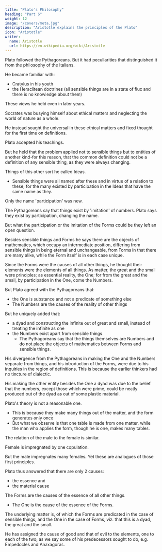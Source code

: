 ```yaml
---
title: "Plato's Philosophy"
heading: "Part 6"
weight: 12
image: "/covers/meta.jpg"
description: "Aristotle explains the principles of the Plato"
icon: "Aristotle"
writer:
  name: Aristotle
  url: https://en.wikipedia.org/wiki/Aristotle
---
```



Plato followed the Pythagoreans. But it had pecullarities that distinguished it from the philosophy of the Italians. 

He became familiar with:
- Cratylus in his youth
- the Heraclitean doctrines (all sensible things are in a state of flux and there is no knowledge about them)

These views he held even in later years. 

Socrates was busying himself about ethical matters and neglecting the world of nature as a whole.

He instead sought the universal in these ethical matters and fixed thought for the first time on definitions. 

Plato accepted his teachings.

But he held that the problem applied not to sensible things but to entities of another kind-for this reason, that the common definition could not be a definition of any sensible thing, as they were always changing. 

Things of this other sort he called Ideas.
- Sensible things were all named after these and in virtue of a relation to these; for the many existed by participation in the Ideas that have the same name as they. 

Only the name 'participation' was new. 

The Pythagoreans say that things exist by 'imitation' of numbers. Plato says they exist by participation, changing the name. 

But what the participation or the imitation of the Forms could be they left an open question.

Besides sensible things and Forms he says there are the objects of mathematics, which occupy an intermediate position, differing from sensible things in being eternal and unchangeable, from Forms in that there are many alike, while the Form itself is in each case unique.

Since the Forms were the causes of all other things, he thought their elements were the elements of all things. As matter, the great and the small were principles; as essential reality, the One; for from the great and the small, by participation in the One, come the Numbers.

But Plato agreed with the Pythagoreans that:
- the One is substance and not a predicate of something else
- The Numbers are the causes of the reality of other things

But he uniquely added that:
- a dyad and constructing the infinite out of great and small, instead of treating the infinite as one
- the Numbers exist apart from sensible things
  - The Pythagoreans say that the things themselves are Numbers and do not place the objects of mathematics between Forms and sensible things.

His divergence from the Pythagoreans in making the One and the Numbers separate from things, and his introduction of the Forms, were due to his inquiries in the region of definitions. This is because the earlier thinkers had no tincture of dialectic.

His making the other entity besides the One a dyad was due to the belief that the numbers, except those which were prime, could be neatly produced out of the dyad as out of some plastic material. 

Plato's theory is not a reasonable one. 
- This is because they make many things out of the matter, and the form generates only once
- But what we observe is that one table is made from one matter, while the man who applies the form, though he is one, makes many tables.

The relation of the male to the female is similar. 

Female is impregnated by one copulation. 

But the male impregnates many females. Yet these are analogues of those first principles.

Plato thus answered that there are only 2 causes:
- the essence and
- the material cause 

The Forms are the causes of the essence of all other things. 
- The One is the cause of the essence of the Forms. 

The underlying matter is, of which the Forms are predicated in the case of sensible things, and the One in the case of Forms, viz. that this is a dyad, the great and the small.

He has assigned the cause of good and that of evil to the elements, one to each of the two, as we say some of his predecessors sought to do, e.g. Empedocles and Anaxagoras.
